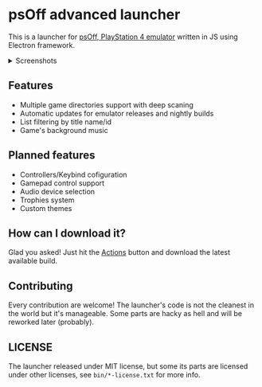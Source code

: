 # psOff advanced launcher

This is a launcher for [psOff, PlayStation 4 emulator](https://github.com/SysRay/psOff_public/) written in JS using Electron framework.

<details>
  <summary>Screenshots</summary>

  ![screen1](/misc/screen1.png)
  ![screen1](/misc/screen2.png)
  ![screen1](/misc/screen3.png)

</details>

## Features
+ Multiple game directories support with deep scaning
+ Automatic updates for emulator releases and nightly builds
+ List filtering by title name/id
+ Game's background music

## Planned features
+ Controllers/Keybind cofiguration
+ Gamepad control support
+ Audio device selection
+ Trophies system
+ Custom themes

## How can I download it?

Glad you asked! Just hit the [Actions](<https://github.com/igor725/adv-launch/actions>) button and download the latest available build.

## Contributing

Every contribution are welcome! The launcher's code is not the cleanest in the world but it's manageable.
Some parts are hacky as hell and will be reworked later (probably).

## LICENSE

The launcher released under MIT license, but some its parts are licensed under other licenses, see `bin/*-license.txt` for more info.
